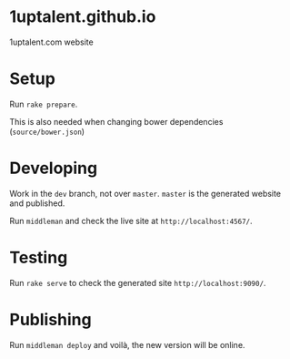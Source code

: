 1uptalent.github.io
===================

1uptalent.com website

Setup
=======
Run `rake prepare`.

This is also needed when changing bower dependencies (`source/bower.json`)

Developing
==========

Work in the `dev` branch, not over `master`. `master` is the generated website and published.

Run `middleman` and check the live site at `http://localhost:4567/`.

Testing
=======

Run `rake serve` to check the generated site `http://localhost:9090/`.

Publishing
==========

Run `middleman deploy` and voilà, the new version will be online.
